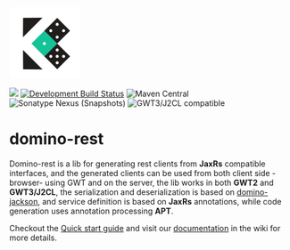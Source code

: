 ![logoimage](https://raw.githubusercontent.com/DominoKit/DominoKit.github.io/master/logo/128.png)

<a title="Gitter" href="https://gitter.im/DominoKit/domino"><img src="https://badges.gitter.im/Join%20Chat.svg"></a>
[![Development Build Status](https://github.com/DominoKit/domino-rest/actions/workflows/deploy.yaml/badge.svg?branch=development)](https://github.com/DominoKit/domino-rest/actions/workflows/deploy.yaml/badge.svg?branch=development)
![Maven Central](https://img.shields.io/maven-central/v/org.dominokit/domino-rest-client.svg?colorB=green&label=Release)
![Sonatype Nexus (Snapshots)](https://img.shields.io/badge/Snapshot-HEAD--SNAPSHOT-orange)
![GWT3/J2CL compatible](https://img.shields.io/badge/GWT3/J2CL-compatible-brightgreen.svg)

# domino-rest

Domino-rest is a lib for generating rest clients from **JaxRs** compatible interfaces, and the generated clients can be used from both client side -browser- using GWT and on the server, the lib works in both **GWT2** and **GWT3/J2CL**, the serialization and deserialization is based on [domino-jackson](https://github.com/DominoKit/domino-jackson), and service definition is based on **JaxRs** annotations, while code generation uses annotation processing **APT**.

Checkout the [Quick start guide](https://github.com/DominoKit/domino-rest/wiki/Quick-start) and visit our [documentation](https://github.com/DominoKit/domino-rest/wiki) in the wiki for more details.
